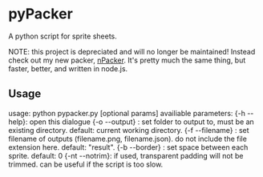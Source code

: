 # pyPacker
A python script for sprite sheets.

NOTE: this project is depreciated and will no longer be maintained! Instead check out my new packer, [nPacker](https://github.com/austin0209/npacker). It's pretty much the same thing, but faster, better, and written in node.js.

## Usage
usage:  python pypacker.py <path to image folder> [optional params]
availiable parameters:
        {-h --help}:
                open this dialogue
        {-o --output} <path to directory>:
                set folder to output to, must be an existing directory.
                default: current working directory.
        {-f --filename} <name>:
                set filename of outputs (filename.png, filename.json). do not include the file extension here.
                default: "result".
        {-b --border} <integer value>:
                set space between each sprite.
                default: 0
        {-nt --notrim}:
                if used, transparent padding will not be trimmed. can be useful if the script is too slow.
